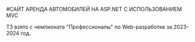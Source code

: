 #САЙТ АРЕНДА АВТОМОБИЛЕЙ НА ASP.NET С ИСПОЛЬЗОВАНИЕМ MVC

ТЗ взято с чемпионата "Профессионалы" по Web-разработке за 2023-2024 год. 
